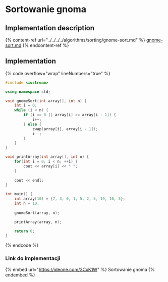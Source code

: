 # Sortowanie gnoma

## Implementation description

{% content-ref url="../../../../algorithms/sorting/gnome-sort.md" %}
[gnome-sort.md](../../../../algorithms/sorting/gnome-sort.md)
{% endcontent-ref %}

## Implementation

{% code overflow="wrap" lineNumbers="true" %}
```cpp
#include <iostream>

using namespace std;

void gnomeSort(int array[], int n) {
    int i = 0;
    while (i < n) {
        if (i == 0 || array[i] >= array[i - 1]) {
            i++;
        } else {
            swap(array[i], array[i - 1]);
            i--;
        }
    }
}

void printArray(int array[], int n) {
    for(int i = 0; i < n; ++i) {
        cout << array[i] << " ";
    }
 
    cout << endl;
}

int main() {
    int array[10] = {7, 3, 0, 1, 5, 2, 5, 19, 10, 5};
    int n = 10;
    
    gnomeSort(array, n);

    printArray(array, n);

    return 0;
}
```
{% endcode %}

### Link do implementacji

{% embed url="https://ideone.com/3CxK1W" %}
Sortowanie gnoma
{% endembed %}